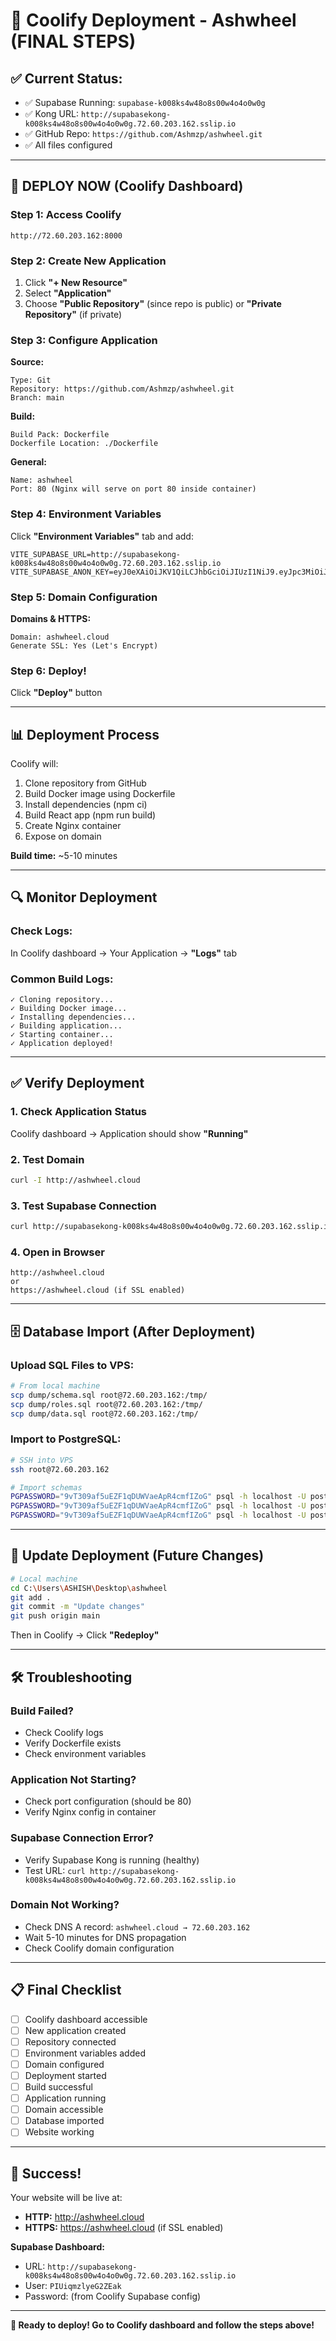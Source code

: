 # 🚀 Coolify Deployment - Ashwheel (FINAL STEPS)

## ✅ Current Status:
- ✅ Supabase Running: `supabase-k008ks4w48o8s00w4o4o0w0g`
- ✅ Kong URL: `http://supabasekong-k008ks4w48o8s00w4o4o0w0g.72.60.203.162.sslip.io`
- ✅ GitHub Repo: `https://github.com/Ashmzp/ashwheel.git`
- ✅ All files configured

---

## 🎯 DEPLOY NOW (Coolify Dashboard)

### Step 1: Access Coolify
```
http://72.60.203.162:8000
```

### Step 2: Create New Application

1. Click **"+ New Resource"**
2. Select **"Application"**
3. Choose **"Public Repository"** (since repo is public) or **"Private Repository"** (if private)

### Step 3: Configure Application

**Source:**
```
Type: Git
Repository: https://github.com/Ashmzp/ashwheel.git
Branch: main
```

**Build:**
```
Build Pack: Dockerfile
Dockerfile Location: ./Dockerfile
```

**General:**
```
Name: ashwheel
Port: 80 (Nginx will serve on port 80 inside container)
```

### Step 4: Environment Variables

Click **"Environment Variables"** tab and add:

```env
VITE_SUPABASE_URL=http://supabasekong-k008ks4w48o8s00w4o4o0w0g.72.60.203.162.sslip.io
VITE_SUPABASE_ANON_KEY=eyJ0eXAiOiJKV1QiLCJhbGciOiJIUzI1NiJ9.eyJpc3MiOiJzdXBhYmFzZSIsImlhdCI6MTc1OTgxMDgwMCwiZXhwIjo0OTE1NDg0NDAwLCJyb2xlIjoiYW5vbiJ9.Zr5uxuN4vUi_rjXKaEHXfmt8qVLzwv4JC14nH5T21OI
```

### Step 5: Domain Configuration

**Domains & HTTPS:**
```
Domain: ashwheel.cloud
Generate SSL: Yes (Let's Encrypt)
```

### Step 6: Deploy!

Click **"Deploy"** button

---

## 📊 Deployment Process

Coolify will:
1. Clone repository from GitHub
2. Build Docker image using Dockerfile
3. Install dependencies (npm ci)
4. Build React app (npm run build)
5. Create Nginx container
6. Expose on domain

**Build time:** ~5-10 minutes

---

## 🔍 Monitor Deployment

### Check Logs:
In Coolify dashboard → Your Application → **"Logs"** tab

### Common Build Logs:
```
✓ Cloning repository...
✓ Building Docker image...
✓ Installing dependencies...
✓ Building application...
✓ Starting container...
✓ Application deployed!
```

---

## ✅ Verify Deployment

### 1. Check Application Status
Coolify dashboard → Application should show **"Running"**

### 2. Test Domain
```bash
curl -I http://ashwheel.cloud
```

### 3. Test Supabase Connection
```bash
curl http://supabasekong-k008ks4w48o8s00w4o4o0w0g.72.60.203.162.sslip.io/rest/v1/
```

### 4. Open in Browser
```
http://ashwheel.cloud
or
https://ashwheel.cloud (if SSL enabled)
```

---

## 🗄️ Database Import (After Deployment)

### Upload SQL Files to VPS:
```bash
# From local machine
scp dump/schema.sql root@72.60.203.162:/tmp/
scp dump/roles.sql root@72.60.203.162:/tmp/
scp dump/data.sql root@72.60.203.162:/tmp/
```

### Import to PostgreSQL:
```bash
# SSH into VPS
ssh root@72.60.203.162

# Import schemas
PGPASSWORD="9vT309af5uEZF1qDUWVaeApR4cmfIZoG" psql -h localhost -U postgres -d postgres -f /tmp/schema.sql
PGPASSWORD="9vT309af5uEZF1qDUWVaeApR4cmfIZoG" psql -h localhost -U postgres -d postgres -f /tmp/roles.sql
PGPASSWORD="9vT309af5uEZF1qDUWVaeApR4cmfIZoG" psql -h localhost -U postgres -d postgres -f /tmp/data.sql
```

---

## 🔄 Update Deployment (Future Changes)

```bash
# Local machine
cd C:\Users\ASHISH\Desktop\ashwheel
git add .
git commit -m "Update changes"
git push origin main
```

Then in Coolify → Click **"Redeploy"**

---

## 🛠️ Troubleshooting

### Build Failed?
- Check Coolify logs
- Verify Dockerfile exists
- Check environment variables

### Application Not Starting?
- Check port configuration (should be 80)
- Verify Nginx config in container

### Supabase Connection Error?
- Verify Supabase Kong is running (healthy)
- Test URL: `curl http://supabasekong-k008ks4w48o8s00w4o4o0w0g.72.60.203.162.sslip.io`

### Domain Not Working?
- Check DNS A record: `ashwheel.cloud → 72.60.203.162`
- Wait 5-10 minutes for DNS propagation
- Check Coolify domain configuration

---

## 📋 Final Checklist

- [ ] Coolify dashboard accessible
- [ ] New application created
- [ ] Repository connected
- [ ] Environment variables added
- [ ] Domain configured
- [ ] Deployment started
- [ ] Build successful
- [ ] Application running
- [ ] Domain accessible
- [ ] Database imported
- [ ] Website working

---

## 🎉 Success!

Your website will be live at:
- **HTTP:** http://ashwheel.cloud
- **HTTPS:** https://ashwheel.cloud (if SSL enabled)

**Supabase Dashboard:**
- URL: `http://supabasekong-k008ks4w48o8s00w4o4o0w0g.72.60.203.162.sslip.io`
- User: `PIUiqmzlyeG2ZEak`
- Password: (from Coolify Supabase config)

---

**🚀 Ready to deploy! Go to Coolify dashboard and follow the steps above!**
